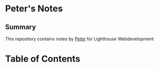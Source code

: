 # Peter's Notes

## Summary
This repository contains notes by [Peter](https://github.com/pheyboer) for Lighthouse Webdevelopment

# Table of Contents